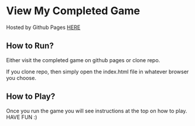 # View My Completed Game

Hosted by Github Pages <a href="https://coltonehrman.github.io/udacity-canvas-game">HERE</a>

## How to Run?

Either visit the completed game on github pages or clone repo.

If you clone repo, then simply open the index.html file in whatever browser you choose.


## How to Play?

Once you run the game you will see instructions at the top on how to play.
HAVE FUN :)
